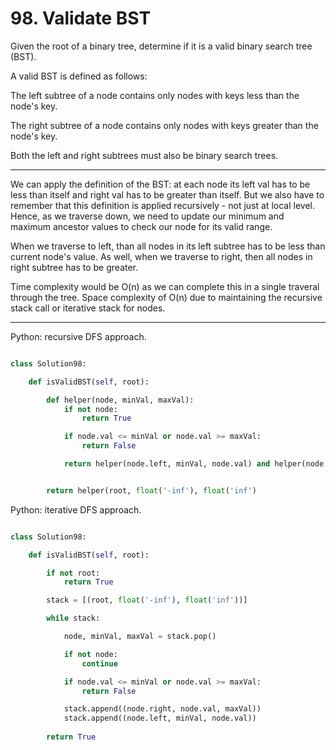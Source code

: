 # 98. Validate BST

Given the root of a binary tree, determine if it is a valid binary search tree
(BST).

A valid BST is defined as follows:

The left subtree of a node contains only nodes with keys less than the node's
key.

The right subtree of a node contains only nodes with keys greater than the
node's key.

Both the left and right subtrees must also be binary search trees.

---

We can apply the definition of the BST: at each node its left val has to be
less than itself and right val has to be greater than itself. But we also have
to remember that this definition is applied recursively - not just at local
level. Hence, as we traverse down, we need to update our minimum and maximum
ancestor values to check our node for its valid range.

When we traverse to left, than all nodes in its left subtree has to be less
than current node's value. As well, when we traverse to right, then all nodes
in right subtree has to be greater.

Time complexity would be O(n) as we can complete this in a single traveral
through the tree. Space complexity of O(n) due to maintaining the recursive
stack call or iterative stack for nodes.

---

Python: recursive DFS approach.

```python

class Solution98:

    def isValidBST(self, root):

        def helper(node, minVal, maxVal):
            if not node:
                return True

            if node.val <= minVal or node.val >= maxVal:
                return False

            return helper(node.left, minVal, node.val) and helper(node.right, node.val, maxVal)


        return helper(root, float('-inf'), float('inf')
```

Python: iterative DFS approach.

```python

class Solution98:

    def isValidBST(self, root):

        if not root:
            return True

        stack = [(root, float('-inf'), float('inf'))]

        while stack:

            node, minVal, maxVal = stack.pop()

            if not node:
                continue

            if node.val <= minVal or node.val >= maxVal:
                return False

            stack.append((node.right, node.val, maxVal))
            stack.append((node.left, minVal, node.val))
        
        return True

```
